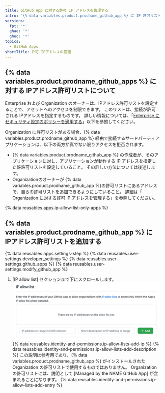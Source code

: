 ```yaml
---
title: GitHub App に対する許可 IP アドレスを管理する
intro: '{% data variables.product.prodname_github_app %} に IP 許可リストを追加して、アプリケーションが Organization 自身の許可リストによりブロックされるのを防ぐことができます。'
versions:
  fpt: '*'
  ghae: '*'
  ghec: '*'
topics:
  - GitHub Apps
shortTitle: 許可 IPアドレスの管理
---
```


## {% data variables.product.prodname_github_apps %} に対する IPアドレス許可リストについて

Enterprise および Organization のオーナーは、IPアドレス許可リストを設定することで、アセットへのアクセスを制限できます。 このリストは、接続が許可される IPアドレスを指定するものです。 詳しい情報については、「[Enterprise にセキュリティ設定のポリシーを適用する](/admin/policies/enforcing-policies-for-your-enterprise/enforcing-policies-for-security-settings-in-your-enterprise#managing-allowed-ip-addresses-for-organizations-in-your-enterprise)」以下を参照してください。

Organization に許可リストがある場合、{% data variables.product.prodname_github_app %} 経由で接続するサードパーティアプリケーションは、以下の両方が真でない限りアクセスを拒否されます。

* {% data variables.product.prodname_github_app %} の作成者が、そのアプリケーションに対し、アプリケーションが動作する IP アドレスを指定した許許可リストを設定していること。 その詳しい方法については後述します。
* Organizationのオーナーが {% data variables.product.prodname_github_app %}の許可リストにあるアドレスで、自らの許可リストを追加できるようにしていること。 詳細は「[ Organization に対する許可 IP アドレスを管理する](/organizations/keeping-your-organization-secure/managing-allowed-ip-addresses-for-your-organization#allowing-access-by-github-apps)」を参照してください。

{% data reusables.apps.ip-allow-list-only-apps %}

## {% data variables.product.prodname_github_app %} に IPアドレス許可リストを追加する

{% data reusables.apps.settings-step %}
{% data reusables.user-settings.developer_settings %}
{% data reusables.user-settings.github_apps %}
{% data reusables.user-settings.modify_github_app %}
1. [IP allow list] セクションまで下にスクロールします。 ![GitHub Appの基本情報セクション](/assets/images/github-apps/github-apps-allow-list-empty.png)
{% data reusables.identity-and-permissions.ip-allow-lists-add-ip %}
{% data reusables.identity-and-permissions.ip-allow-lists-add-description %}
  この説明は参考用であり、{% data variables.product.prodname_github_app %} がインストールされた Organization の許可リストで使用するものではありません。 Organization の許可リストには、説明として [Managed by the NAME GitHub App] が含まれることになります。
{% data reusables.identity-and-permissions.ip-allow-lists-add-entry %}
